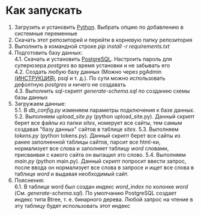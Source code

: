 # Как запускать

1. Загрузить и установить [Python](https://www.python.org/ftp/python/3.9.2/python-3.9.2-amd64.exe). Выбрать опцию по добавлению в системные переменные
2. Скачать этот репозиторий и перейти в корневую папку репозитория
3. Выполнить в командной строке _pip install -r requirements.txt_
4. Подготовить базу данных:         
    4.1. Скачать и установить [PostgreSQL](https://www.postgresql.org/download/). Настроить пароль для суперюзера _postgres_ во время установки и не забывать его            
    4.2. Создать любую базу данных (Можно через pgAdmin [(ИНСТРУКЦИЯ)](https://info-comp.ru/how-to-create-database-in-postgresql), psql и т. д.). По сути можно использовать дефолтную _postgres_ и ничего не создавать              
    4.3. Выполнить sql-скрипт _generate-schema.sql_ по созданию схемы базы данныx              
5. Загружаем данные:   
    5.1. В _db_config.py_ изменяем параметры подключения к базе данных.     
    5.2. Выполняем _upload_site.py_ (python upload_site.py). Данный скрипт берет все файлы из папки _sites_, номерует все сайты, тем самым создавая "базу данных" сайтов в таблице _sites_.
    5.3. Выполняем _tokens.py_ (python tokens.py). Данный скрипт берет все сайты из ранее заполненной таблицы сайтов, парсит все html-ки, нормализует все слова и заполняет таблицу _word_ словами, присваивая с какого сайта он вытащил это слово.
    5.4. Выполняем _main.py_ (python main.py). Данный скрипт попросит ввести запрос, после ввода он нормализует все слова в запросе и ищет все слова в таблице _word_ и выдавая необходимый сайт.     
6. Пояснения:     
    6.1. В таблице word был создан индекс _word_index_ по колонке _word_ (См. _generate-schema.sql_). По умолчанию PostgreSQL создает индекс типа Btree, т. е. бинарного дерева. Любой запрос на чтение в эту таблицу будет использовать этот индекс      